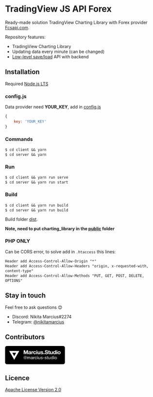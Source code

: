 # TradingView JS API Forex

Ready-made solution TradingView Charting Library with Forex provider [Fcsapi.com](https://fcsapi.com/). 

Repository features:

* TradingView Charting Library
* Updating data every minute (can be changed)
* [Low-level save/load](https://github.com/tradingview/charting_library/wiki/Saving-and-Loading-Charts) API with backend

## Installation

Required [Node.js LTS](https://nodejs.org/en/)

### config.js

Data provider need **YOUR_KEY**, add in [config.js](/config.js)

```javascript
{
    key: 'YOUR_KEY'
}
```

### Commands

```node
$ cd client && yarn
$ cd server && yarn
```

### Run

```node
$ cd client && yarn run serve
$ cd server && yarn run start
```

### Build

```node
$ cd client && yarn run build
$ cd server && yarn run build
```
Build folder [dist](/dist). 

**Note, need to put charting_library in the [public](client/public) folder**

### PHP ONLY

Can be CORS error, to solve add in `.htaccess` this lines:

```
Header add Access-Control-Allow-Origin "*"
Header add Access-Control-Allow-Headers "origin, x-requested-with, content-type"
Header add Access-Control-Allow-Methods "PUT, GET, POST, DELETE, OPTIONS"
```

## Stay in touch

Feel free to ask questions 😊

* Discord: Nikita Marcius#2274
* Telegram: [@nikitamarcius](https://ttttt.me/nikitamarcius)

## Contributors

<a href="https://github.com/marcius-studio">
<img src="https://raw.githubusercontent.com/marcius-studio/storage/master/badge-marcius-studio.svg" height="60">
</a>

## Licence

[Apache License Version 2.0](LICENSE.md)

